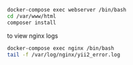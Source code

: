 ```BASH
docker-compose exec webserver /bin/bash
cd /var/www/html
composer install
```

to view nginx logs
```BASH
docker-compose exec nginx /bin/bash
tail -f /var/log/nginx/yii2_error.log
```
